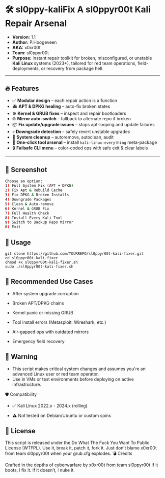 # 🛠️ sl0ppy-kaliFix A sl0ppyr00t Kali Repair Arsenal

* **Version:** 1.1  
* **Author:** P.Hoogeveen
* **AKA:** x0xr00t
* **Team:** sl0ppyr00t 
* **Purpose:** Instant repair toolkit for broken, misconfigured, or unstable **Kali Linux** systems (2023+), tailored for red team operations, field-deployments, or recovery from package hell.

---

## 🔥 Features

- ✅ **Modular design** – each repair action is a function
- 🚑 **APT & DPKG healing** – auto-fix broken states
- ⚙️ **Kernel & GRUB fixes** – inspect and repair bootloaders
- 🌐 **Mirror auto-switch** – fallback to alternate repo if broken
- 📦 **Fix update/upgrade issues** – stops apt-looping and update failures
- 💀 **Downgrade detection** – safely revert unstable upgrades
- 🧹 **System cleanup** – autoremove, autoclean, audit
- 🎁 **One-click tool arsenal** – install `kali-linux-everything` meta-package
- 🔒 **Failsafe CLI menu** – color-coded ops with safe exit & clear labels

---

## 📸 Screenshot

```bash
Choose an option:
1) Full System Fix (APT + DPKG)
2) Fix Apt & Rebuild Cache
3) Fix DPKG & Broken Installs
4) Downgrade Packages
5) Clean & Auto-remove
6) Kernel & GRUB Fix
7) Full Health Check
8) Install Every Kali Tool
9) Switch to Backup Repo Mirror
0) Exit
```

## 🚀 Usage
```
git clone https://github.com/YOURREPO/sl0ppyr00t-kali-fixer.git
cd sl0ppyr00t-kali-fixer
chmod +x sl0ppyr00t-kali-fixer.sh
sudo ./sl0ppyr00t-kali-fixer.sh
```

## 🧠 Recommended Use Cases

   * After system upgrade corruption

   * Broken APT/DPKG chains

   * Kernel panic or missing GRUB

   * Tool install errors (Metasploit, Wireshark, etc.)

   * Air-gapped ops with outdated mirrors

   * Emergency field recovery

## 🛑 Warning

   * This script makes critical system changes and assumes you're an advanced Linux user or red team operator.
   * Use in VMs or test environments before deploying on active infrastructure.

🛡️ Compatibility

   * ✅ Kali Linux 2022.x - 2024.x (rolling)

   * ⚠️ Not tested on Debian/Ubuntu or custom spins

## 📜 License

This script is released under the Do What The Fuck You Want To Public License (WTFPL).
Use it, break it, patch it, fork it. Just don’t blame x0xr00t from team sl0ppyr00t when your grub.cfg explodes.
💣 Credits

Crafted in the depths of cyberwarfare by x0xr00t from team sl0ppyr00t
If it boots, I fix it. If it doesn’t, I nuke it.
```

